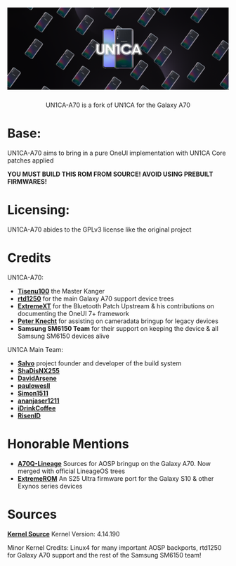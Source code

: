 <h1 align="center">
  <img loading="lazy" src="readme-res/banner.png"/>
</h1>

<p align="center">UN1CA-A70 is a fork of UN1CA for the Galaxy A70</p>

# Base:
UN1CA-A70 aims to bring in a pure OneUI implementation with UN1CA Core patches applied

<b>YOU MUST BUILD THIS ROM FROM SOURCE! AVOID USING PREBUILT FIRMWARES!</b>

# Licensing:
UN1CA-A70 abides to the GPLv3 license like the original project

# Credits
UN1CA-A70:
- **[Tisenu100](https://github.com/tisenu100)** the Master Kanger
- **[rtd1250](https://github.com/rtd1250)** for the main Galaxy A70 support device trees
- **[ExtremeXT](https://github.com/ExtremeXT)** for the Bluetooth Patch Upstream & his contributions on documenting the OneUI 7+ framework
- **[Peter Knecht](https://github.com/PeterKnecht93)** for assisting on cameradata bringup for legacy devices
- **Samsung SM6150 Team** for their support on keeping the device & all Samsung SM6150 devices alive

UN1CA Main Team:
- **[Salvo](https://github.com/salvogiangri)** project founder and developer of the build system
- **[ShaDisNX255](https://github.com/ShaDisNX255)**
- **[DavidArsene](https://github.com/DavidArsene)**
- **[paulowesll](https://github.com/paulowesll)**
- **[Simon1511](https://github.com/Simon1511)**
- **[ananjaser1211](https://github.com/ananjaser1211)**
- **[iDrinkCoffee](https://github.com/iDrinkCoffee-TG)**
- **[RisenID](https://github.com/RisenID)**

# Honorable Mentions
- **[A70Q-Lineage](https://github.com/a70q-lineage/)** Sources for AOSP bringup on the Galaxy A70. Now merged with official LineageOS trees
- **[ExtremeROM](https://github.com/ExtremeXT/ExtremeROM)** An S25 Ultra firmware port for the Galaxy S10 & other Exynos series devices

# Sources
**[Kernel Source](https://github.com/tisenu100/android_kernel_samsung_sm6150)** Kernel Version: 4.14.190

Minor Kernel Credits: Linux4 for many important AOSP backports, rtd1250 for Galaxy A70 support and the rest of the Samsung SM6150 team!

